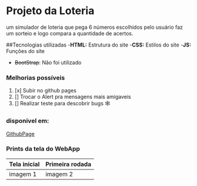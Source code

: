 # Projeto da Loteria
um simulador de loteria que pega 6 números escolhidos pelo usuário
faz um sorteio e logo compara a quantidade de acertos.

##Tecnologias utilizadas
 -**HTML:** Estrutura do site
 -**CSS:** Estilos do site
 -**JS:** Funções do site
 - ~~BootStrap~~: Não foi utilizado

### Melhorias possíveis
1. [x] Subir no github pages
2. [] Trocar o Alert pra mensagens mais amigaveis
3. [] Realizar teste para descobrir bugs 🕸

### disponivel em:
[GithubPage](https://caotix.github.io/qualquenome/)

### Prints da tela do WebApp

| Tela inicial | Primeira rodada|
|--------------|----------------|
|imagem 1      |imagem 2        |
